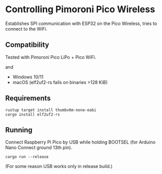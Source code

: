 # Controlling Pimoroni Pico Wireless

Establishes SPI communication with ESP32 on the Pico Wireless, tries to connect to the WiFi.

## Compatibility

Tested with Pimoroni Pico LiPo + Pico WiFi.

and

* Windows 10/11
* macOS (elf2uf2-rs fails on binaries >128 KiB)

## Requirements

```
rustup target install thumbv6m-none-eabi
cargo install elf2uf2-rs
```

## Running

Connect Raspberry Pi Pico by USB while holding BOOTSEL (for Arduino Nano Connect ground 13th pin).

```
cargo run --release
```

(For some reason USB works only in release build.)
